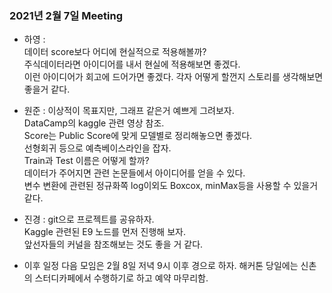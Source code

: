 ### 2021년 2월 7일 Meeting

- 하영 :   
데이터 score보다 어디에 현실적으로 적용해볼까?  
주식데이터라면 아이디어를 내서 현실에 적용해보면 좋겠다.  
이런 아이디어가 회고에 드어가면 좋겠다.
각자 어떻게 할껀지 스토리를 생각해보면 좋을거 같다.    

- 원준 :
이상적이 목표지만, 그래프 같은거 예쁘게 그려보자.  
DataCamp의 kaggle 관련 영상 참조.  
Score는 Public Score에 맞게 모델별로 정리해놓으면 좋겠다.  
선형회귀 등으로 예측베이스라인을 잡자.  
Train과 Test 이름은 어떻게 할까?  
데이터가 주어지면 관련 논문들에서 아이디어를 얻을 수 있다.  
변수 변환에 관련된 정규화쪽 log이외도 Boxcox, minMax등을 사용할 수 있을거 같다.   

- 진경 :
git으로 프로젝트를 공유하자.  
Kaggle 관련된 E9 노드를 먼저 진행해 보자.  
앞선자들의 커널을 참조해보는 것도 좋을 거 같다.  

- 이후 일정
다음 모임은 2월 8일 저녁 9시 이후 경으로 하자.
해커톤 당일에는 신촌의 스터디카페에서 수행하기로 하고 예약 마무리함. 
